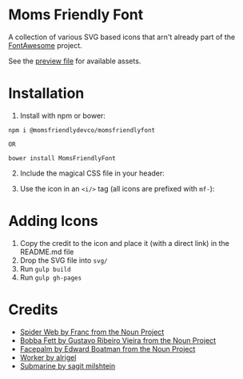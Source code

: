 Moms Friendly Font
==================
A collection of various SVG based icons that arn't already part of the [FontAwesome](http://fortawesome.github.io/Font-Awesome/) project.

See the [preview file](http://htmlpreview.github.io/?https://github.com/MomsFriendlyDevCo/MomsFriendlyFont/blob/master/moms-friendly-font-preview.html) for available assets.


Installation
============
1. Install with npm or bower:

```shell
npm i @momsfriendlydevco/momsfriendlyfont

OR

bower install MomsFriendlyFont
```


2. Include the magical CSS file in your header:

	<link href="/libs/MomsFriendlyFont/dist/moms-friendly-font.css" rel="stylesheet" type="text/css" />


3. Use the icon in an `<i/>` tag (all icons are prefixed with `mf-`):

	<i class="mf-bobba-fett"></i>


Adding Icons
============
1. Copy the credit to the icon and place it (with a direct link) in the README.md file
2. Drop the SVG file into `svg/`
3. Run `gulp build`
4. Run `gulp gh-pages`


Credits
=======
* [Spider Web by Franc from the Noun Project](https://thenounproject.com/term/spider-web/742346/)
* [Bobba Fett by Gustavo Ribeiro Vieira from the Noun Project](https://thenounproject.com/term/boba-fett/102981/)
* [Facepalm by Edward Boatman from the Noun Project](https://thenounproject.com/search/?q=face%20palm&i=18486)
* [Worker by alrigel](https://thenounproject.com/term/worker/995066)
* [Submarine by sagit milshtein](https://thenounproject.com/term/submarine/67219)
